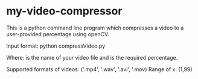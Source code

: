 # my-video-compressor
This is a python command line program which compresses a video to a user-provided percentage using openCV.

Input format: python compressVideo.py <VideoFile> <X>

Where: 
  <VideoFile> is the name of your video file and <x> is the required percentage.
  
Supported formats of videos: ('.mp4', '.wav', '.avi', '.mov)
Range of x: (1,99)
